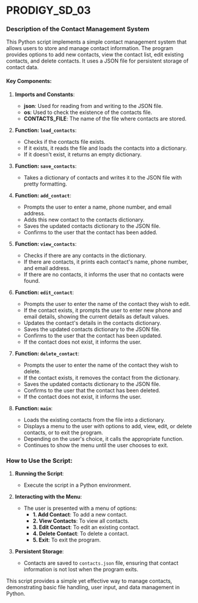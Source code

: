 # PRODIGY_SD_03
### Description of the Contact Management System

This Python script implements a simple contact management system that allows users to store and manage contact information. The program provides options to add new contacts, view the contact list, edit existing contacts, and delete contacts. It uses a JSON file for persistent storage of contact data.

#### Key Components:

1. **Imports and Constants**:
   - **json**: Used for reading from and writing to the JSON file.
   - **os**: Used to check the existence of the contacts file.
   - **CONTACTS_FILE**: The name of the file where contacts are stored.

2. **Function: `load_contacts`**:
   - Checks if the contacts file exists.
   - If it exists, it reads the file and loads the contacts into a dictionary.
   - If it doesn't exist, it returns an empty dictionary.

3. **Function: `save_contacts`**:
   - Takes a dictionary of contacts and writes it to the JSON file with pretty formatting.

4. **Function: `add_contact`**:
   - Prompts the user to enter a name, phone number, and email address.
   - Adds this new contact to the contacts dictionary.
   - Saves the updated contacts dictionary to the JSON file.
   - Confirms to the user that the contact has been added.

5. **Function: `view_contacts`**:
   - Checks if there are any contacts in the dictionary.
   - If there are contacts, it prints each contact's name, phone number, and email address.
   - If there are no contacts, it informs the user that no contacts were found.

6. **Function: `edit_contact`**:
   - Prompts the user to enter the name of the contact they wish to edit.
   - If the contact exists, it prompts the user to enter new phone and email details, showing the current details as default values.
   - Updates the contact's details in the contacts dictionary.
   - Saves the updated contacts dictionary to the JSON file.
   - Confirms to the user that the contact has been updated.
   - If the contact does not exist, it informs the user.

7. **Function: `delete_contact`**:
   - Prompts the user to enter the name of the contact they wish to delete.
   - If the contact exists, it removes the contact from the dictionary.
   - Saves the updated contacts dictionary to the JSON file.
   - Confirms to the user that the contact has been deleted.
   - If the contact does not exist, it informs the user.

8. **Function: `main`**:
   - Loads the existing contacts from the file into a dictionary.
   - Displays a menu to the user with options to add, view, edit, or delete contacts, or to exit the program.
   - Depending on the user's choice, it calls the appropriate function.
   - Continues to show the menu until the user chooses to exit.

### How to Use the Script:

1. **Running the Script**:
   - Execute the script in a Python environment.
   
2. **Interacting with the Menu**:
   - The user is presented with a menu of options:
     - **1. Add Contact**: To add a new contact.
     - **2. View Contacts**: To view all contacts.
     - **3. Edit Contact**: To edit an existing contact.
     - **4. Delete Contact**: To delete a contact.
     - **5. Exit**: To exit the program.

3. **Persistent Storage**:
   - Contacts are saved to `contacts.json` file, ensuring that contact information is not lost when the program exits.

This script provides a simple yet effective way to manage contacts, demonstrating basic file handling, user input, and data management in Python.
